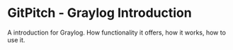 # GitPitch - Graylog Introduction
A introduction for Graylog.
How functionality it offers, how it works, how to use it.
